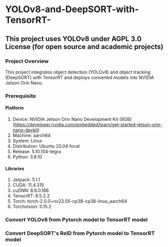 # YOLOv8-and-DeepSORT-with-TensorRT-
## This project uses YOLOv8 under AGPL 3.0 License (for open source and academic projects) ##

### Project Overview ###
This project integrates object detection (YOLOv8) and object tracking (DeepSORT) with TensorRT and deploys converted models into NVIDIA Jetson Orin Nano. 

### Prerequisite ###

#### Platform ####
1. Device: NVIDIA Jetson Orin Nano Development Kit (8GB) <br />
(https://developer.nvidia.com/embedded/learn/get-started-jetson-orin-nano-devkit)
2. Machine: aarch64  <br />
3. System: Linux  <br />
4. Distribution: Ubuntu 20.04 focal  <br />
5. Release: 5.10.104-tegra  <br />
6. Python: 3.8.10  <br />

#### Libraries ####
1. Jetpack: 5.1.1  <br />
2. CUDA: 11.4.315 <br />
3. cuDNN: 8.6.0.166  <br />
4. TensorRT: 8.5.2.2 <br />
5. Torch: torch-2.0.0+nv23.05-cp38-cp38-linux_aarch64  <br />
6. Torchvision: 0.15.2 <br />


### Convert YOLOv8 from Pytorch model to TensorRT model ###

### Convert DeepSORT's ReID from Pytorch model to TensorRT model ###

